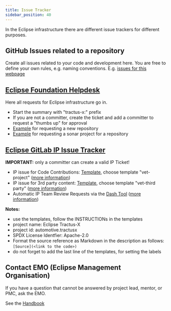 ```yaml
---
title: Issue Tracker
sidebar_position: 40
---
```


In the Eclipse infrastructure there are different issue trackers for different purposes.

## GitHub Issues related to a repository

Create all issues related to your code and development here. You are free to define your own rules, e.g. naming conventions.
E.g. [issues for this webpage](https://github.com/eclipse-tractusx/eclipse-tractusx.github.io/issues)

## [Eclipse Foundation Helpdesk](https://gitlab.eclipse.org/eclipsefdn/helpdesk/-/issues/?search=tractus&sort=created_date&state=opened&first_page_size=100)

Here all requests for Eclipse infrastructure go in.

- Start the summary with "tractus-x:" prefix
- If you are not a committer, create the ticket and add a committer to request a "thumbs up" for approval
- [Example](https://gitlab.eclipse.org/eclipsefdn/helpdesk/-/issues/2273) for requesting a new repository
- [Example](https://gitlab.eclipse.org/eclipsefdn/helpdesk/-/issues/2843) for requesting a sonar project for a repository

## [Eclipse GitLab IP Issue Tracker](https://gitlab.eclipse.org/eclipsefdn/emo-team/iplab/-/issues/?search=automotive.tractusx&sort=created_date&state=opened&first_page_size=20)

**IMPORTANT:** only a committer can create a valid IP Ticket!

- IP issue for Code Contributions: [Template](https://gitlab.eclipse.org/eclipsefdn/emo-team/iplab/-/issues/new?issuable_template=vet-project), choose template "vet-project" ([more information](/docs/release/trg-0/trg-7-03#description))
- IP issue for 3rd party content: [Template](https://gitlab.eclipse.org/eclipsefdn/emo-team/iplab/-/issues/new?issuable_template=vet-third-party), choose template "vet-third party" ([more information](/docs/release/trg-0/trg-7-04#checking-other-content-fonts-images-))
- Automatic IP Team Review Requests via the [Dash Tool](https://github.com/eclipse/dash-licenses) ([more information](/docs/release/trg-0/trg-7-04#checking-libraries-using-the-eclipse-dash-license-tool))

<!--- TODO AWI: change links from draft to final --->

**Notes:**

- use the templates, follow the INSTRUCTIONs in the templates
- project name: Eclipse Tractus-X
- project id: automotive.tractusx
- SPDX License Identfier: Apache-2.0
- Format the source reference as Markdown in the description as follows: `[Source](<link to the code>)`
- do not forget to add the last line of the templates, for setting the labels

## Contact EMO (Eclipse Management Organisation)

If you have a question that cannot be answered by project lead, mentor, or PMC, ask the EMO.

See the [Handbook](https://www.eclipse.org/projects/handbook/#roles-emo)
